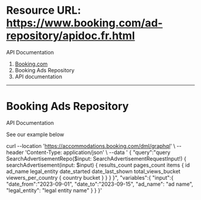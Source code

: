 # Resource URL: https://www.booking.com/ad-repository/apidoc.fr.html
[](https://www.booking.com/)

API Documentation

1. [Booking.com](https://booking.com/)
2. Booking Ads Repository
3. API documentation
    

* * *

Booking Ads Repository
======================

API Documentation

See our example below

curl --location 'https://accommodations.booking.com/dml/graphql' \\ --header 'Content-Type: application/json' \\ --data ' { "query":"query SearchAdvertisementRepo($input: SearchAdvertisementRequestInput!) { searchAdvertisement(input: $input) { results\_count pages\_count items { id ad\_name legal\_entity date\_started date\_last\_shown total\_views\_bucket viewers\_per\_country { country bucket } } } }", "variables":{ "input":{ "date\_from":"2023-09-01", "date\_to":"2023-09-15", "ad\_name": "ad name", "legal\_entity": "legal entity name" } } }'